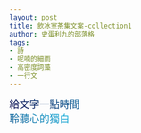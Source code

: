 ```yaml
---
layout: post
title: 飲冰室茶集文案-collection1
author: 史蛋利九的部落格
tags:
- 詩
- 呢喃的細雨
- 高密度詞藻
- 一行文
---
```


<span style="font-size: large;
background: -webkit-linear-gradient(45deg, #000046, #1cb5e0);
-webkit-background-clip: text;
-webkit-text-fill-color: transparent;">
給文字一點時間  
聆聽心的獨白
</span>
